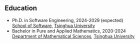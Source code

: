 ## Education

<ul style="margin:0 0 20px;">
  <li><autocolor>Ph.D. in Software Engineering, 2024-2029 (expected)<br /><a href="https://www.thss.tsinghua.edu.cn">School of Software</a>, <a href="https://www.tsinghua.edu.cn">Tsinghua University
  </a></autocolor></li>
  <li><autocolor>Bachelor in Pure and Applied Mathematics, 2020-2024<br /><a href="https://math.tsinghua.edu.cn">Department of Mathematical Sciences</a>, <a href="https://www.tsinghua.edu.cn">Tsinghua University
  </a>
  </autocolor></li>
</ul>
